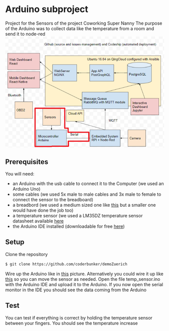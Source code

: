 # Arduino subproject 

Project for the Sensors of the project Coworking Super Nanny
The purpose of the Arduino was to collect data like the temperature from a room and send it to node-red
![alt text](https://github.com/coderbunker/demoZuerich/blob/master/Arduino/diagram.png)

## Prerequisites

You will need:
* an Arduino with the usb cable to connect it to the Computer (we used an Arduino Uno)
* some cables   (we used 5x male to male cables and 3x male to female to connect the sensor to the breadboard)
* a breadbord (we used a medium sized one like [this](https://cdn.logicsupply.com/media/catalog/product/cache/1/small_image/425x/9df78eab33525d08d6e5fb8d27136e95/p/t/ptbb-400w-medium-breadboard-white-400points.jpg) but a smaller one would have done the job too)
* a temperature sensor (we used a LM35DZ temperature sensor datasheet available [here](http://www.futurlec.com/Datasheet/Linear/LM35DZ.pdf)
* the Arduino IDE installed (downloadable for free [here](https://www.arduino.cc/en/Main/Software))

## Setup

Clone the repository
```sh
$ git clone https://github.com/coderbunker/demoZuerich
```
Wire up the Arduino like in [this](https://imgur.com/a/qJMjA) picture.
Alternatively you could wire it up like [this](https://imgur.com/njYTYXn) so you can move the sensor as needed.
Open the file temp_sensor.ino with the Arduino IDE and upload it to the Arduino.
If you now open the serial monitor in the IDE you should see the data coming from the Arduino

## Test

You can test if everything is correct by holding the temperature sensor between your fingers.
You should see the temperature increase
